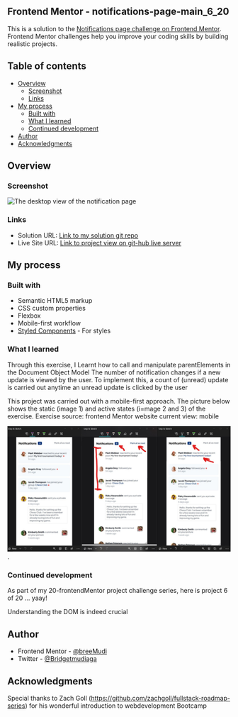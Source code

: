 ## Frontend Mentor - notifications-page-main_6_20


This is a solution to the [Notifications page challenge on Frontend Mentor](https://www.frontendmentor.io/challenges/notifications-page-DqK5QAmKbC). Frontend Mentor challenges help you improve your coding skills by building realistic projects. 
## Table of contents

- [Overview](#overview)
  - [Screenshot](#screenshot)
  - [Links](#links)
- [My process](#my-process)
  - [Built with](#built-with)
  - [What I learned](#what-i-learned)
  - [Continued development](#continued-development)
- [Author](#author)
- [Acknowledgments](#acknowledgments)

## Overview

### Screenshot

![The desktop view of the notification page](./my_desktop_view.png)
<!-- ![](./desktop.png)![desktop_view](https://user-images.githubusercontent.com/65234249/224862538-59bda0ed-f0b9-41c6-9706-4af1b6f8087b.png) -->

### Links

- Solution URL: [Link to my solution git repo](https://github.com/breeMudi/notifications-page-main_6_20/tree/main)
- Live Site URL: [Link to project view on git-hub live server](https://breemudi.github.io/notifications-page-main_6_20/)

## My process

### Built with

- Semantic HTML5 markup
- CSS custom properties
- Flexbox
- Mobile-first workflow
- [Styled Components](https://styled-components.com/) - For styles


### What I learned

Through this exercise, I Learnt how to call and manipulate parentElements in the Document Object Model
The number of notification changes if a new update is viewed by the user. To implement this, a count of (unread) update is carried out anytime an unread update is clicked by the user

This project was carried out with a mobile-first approach. The picture below shows the static (image 1) and active states (i=mage 2 and 3) of the exercise.
Exercise source: frontend Mentor website 
current view: mobile

![mobile-active-state](./mobile_active_state.jpg).


### Continued development

As part of my 20-frontendMentor project challenge series, here is project 6 of 20 ... yaay!

Understanding the DOM is indeed crucial


## Author

- Frontend Mentor - [@breeMudi](https://www.frontendmentor.io/profile/breeMudi)
- Twitter - [@Bridgetmudiaga](https://www.twitter.com/Bridgetmudiaga)

## Acknowledgments

Special thanks to Zach Goll (https://github.com/zachgoll/fullstack-roadmap-series) for his wonderful introduction to webdevelopment Bootcamp



